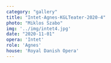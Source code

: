 ```yaml
---
category: "gallery"
title: "Intet-Agnes-KGLTeater-2020-4"
photo: "Miklos Szabo"
img: '../img/intet4.jpg'
date: "2020-11-01"
opera: 'Intet'
role: 'Agnes'
house: 'Royal Danish Opera'
---
```

